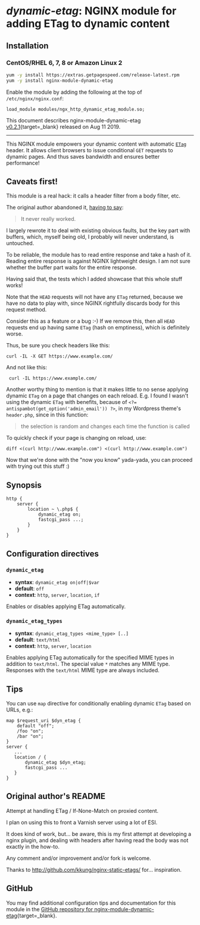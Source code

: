 # *dynamic-etag*: NGINX module for adding ETag to dynamic content


## Installation

### CentOS/RHEL 6, 7, 8 or Amazon Linux 2

```bash
yum -y install https://extras.getpagespeed.com/release-latest.rpm
yum -y install nginx-module-dynamic-etag
```

Enable the module by adding the following at the top of `/etc/nginx/nginx.conf`:

```nginx
load_module modules/ngx_http_dynamic_etag_module.so;
```


This document describes nginx-module-dynamic-etag [v0.2.1](https://github.com/dvershinin/ngx_dynamic_etag/releases/tag/0.2.1){target=_blank} 
released on Aug 11 2019.
    
<hr />


This NGINX module empowers your dynamic content with automatic [`ETag`](https://developer.mozilla.org/en-US/docs/Web/HTTP/Headers/ETag)
header. It allows client browsers to issue conditional `GET` requests to 
dynamic pages. And thus saves bandwidth and ensures better performance! 

## Caveats first!

This module is a real hack: it calls a header filter from a body filter, etc. 

The original author abandoned it, [having to say](https://github.com/kali/nginx-dynamic-etags/issues/2):
 
 > It never really worked.

I largely rewrote it to deal with existing obvious faults, but the key part with buffers, 
which, myself being old, I probably will never understand, is untouched.

To be reliable, the module has to read entire response and take a hash of it. 
Reading entire response is against NGINX lightweight design.
I am not sure whether the buffer part waits for the entire response.

Having said that, the tests which I added showcase that this whole stuff works!

Note that the `HEAD` requests will not have any `ETag` returned, because we have no data to play with, 
since NGINX rightfully discards body for this request method.

Consider this as a feature or a bug :-) If we remove this, then all `HEAD` requests end up having same `ETag` (hash on emptiness),
which is definitely worse.

Thus, be sure you check headers like this:

    curl -IL -X GET https://www.example.com/
    
 And not like this:
 
     curl -IL https://www.example.com/
     
Another worthy thing to mention is that it makes little to no sense applying dynamic `ETag` on a page that changes on 
each reload. E.g. I found I wasn't using the dynamic `ETag` with benefits, because of `<?= antispambot(get_option('admin_email')) ?>`,
in my Wordpress theme's `header.php`, since in this function:

> the selection is random and changes each time the function is called 

To quickly check if your page is changing on reload, use:

    diff <(curl http://www.example.com") <(curl http://www.example.com")

Now that we're done with the "now you know" yada-yada, you can proceed with trying out this stuff :)    


## Synopsis

```nginx
http {
    server {
        location ~ \.php$ {
            dynamic_etag on;
            fastcgi_pass ...;
        }
    }
}
```

## Configuration directives

### `dynamic_etag`

- **syntax**: `dynamic_etag on|off|$var`
- **default**: `off`
- **context**: `http`, `server`, `location`, `if`

Enables or disables applying ETag automatically.

### `dynamic_etag_types`

- **syntax**: `dynamic_etag_types <mime_type> [..]`
- **default**: `text/html`
- **context**: `http`, `server`, `location`

Enables applying ETag automatically for the specified MIME types
in addition to `text/html`. The special value `*` matches any MIME type.
Responses with the `text/html` MIME type are always included.

## Tips

You can use `map` directive for conditionally enabling dynamic `ETag` based on URLs, e.g.:

    map $request_uri $dyn_etag {
        default "off";
        /foo "on";
        /bar "on";
    }
    server { 
       ...
       location / {
           dynamic_etag $dyn_etag;
           fastcgi_pass ...
       }
    }       
        

## Original author's README

Attempt at handling ETag / If-None-Match on proxied content.

I plan on using this to front a Varnish server using a lot of ESI.

It does kind of work, but... be aware, this is my first attempt at developing
a nginx plugin, and dealing with headers after having read the body was not
exactly in the how-to.

Any comment and/or improvement and/or fork is welcome.

Thanks to http://github.com/kkung/nginx-static-etags/ for... inspiration.

## GitHub

You may find additional configuration tips and documentation for this module in the [GitHub repository for 
nginx-module-dynamic-etag](https://github.com/dvershinin/ngx_dynamic_etag){target=_blank}.